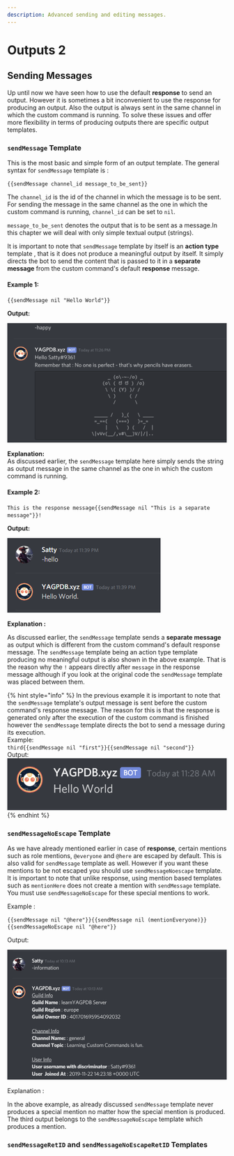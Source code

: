```yaml
---
description: Advanced sending and editing messages.
---
```


# Outputs 2

## Sending Messages

Up until now we have seen how to use the default **response** to send an output. However it is sometimes a bit inconvenient to use the response for producing an output. Also the output is always sent in the same channel in which the custom command is running. To solve these issues and offer more flexibility in terms of producing outputs there are specific output templates.

### `sendMessage` Template

This is the most basic and simple form of an output template. The general syntax for `sendMessage` template is :

```text
{{sendMessage channel_id message_to_be_sent}}
```

The `channel_id` is the id of the channel in which the message is to be sent. For sending the message in the same channel as the one in which the custom command is running, `channel_id` can be set to `nil`.

`message_to_be_sent` denotes the output that is to be sent as a message.In this chapter we will deal with only simple textual output \(strings\).   
  
It is important to note that `sendMessage` template by itself is an **action type** template , that is it does not produce a meaningful output by itself. It simply directs the bot to send the content that is passed to it in a **separate message** from the custom command's default **response** message.

#### Example 1:

`{{sendMessage nil "Hello World"}}`  
  
**Output:**

![](../.gitbook/assets/image%20%2817%29.png)

**Explanation:**  
As discussed earlier, the `sendMessage` template here simply sends the string as output message in the same channel as the one in which the custom command is running.

#### Example 2:

`This is the response message{{sendMessage nil "This is a separate message"}}!`

**Output:**  


![](../.gitbook/assets/image%20%287%29.png)

**Explanation :**  
  
As discussed earlier, the `sendMessage` template sends a **separate message** as output which is different from the custom command's default response message. The `sendMessage` template being an action type template producing no meaningful output is also shown in the above example. That is the reason why the `!` appears directly after `message` in the response message although if you look at the original code the `sendMessage` template was placed between them.

{% hint style="info" %}
In the previous example it is important to note that the `sendMessage` template's output message is sent before the custom command's response message. The reason for this is that the response is generated only after the execution of the custom command is finished however the `sendMessage` template directs the bot to send a message during its execution.  
Example:   
`third{{sendMessage nil "first"}}{{sendMessage nil "second"}}`  
Output:  
 ![](../.gitbook/assets/image%20%2816%29.png)
{% endhint %}

### `sendMessageNoEscape` Template

As we have already mentioned earlier in case of **response**, certain mentions such as role mentions, `@everyone` and `@here` are escaped by default. This is also valid for `sendMessage` template as well. However if you want these mentions to be not escaped you should use `sendMessageNoescape` template. It is important to note that unlike response, using mention based templates such as `mentionHere` does not create a mention with `sendMessage` template. You must use `sendMessageNoEscape` for these special mentions to work.  
  
Example :

```text
{{sendMessage nil "@here"}}{{sendMessage nil (mentionEveryone)}}
{{sendMessageNoEscape nil "@here"}}
```

Output:

![](../.gitbook/assets/image%20%284%29.png)

Explanation :

In the above example, as already discussed `sendMessage` template never produces a special mention no matter how the special mention is produced. The third output belongs to the `sendMessageNoEscape` template which produces a mention.

### `sendMessageRetID` and `sendMessageNoEscapeRetID` Templates

